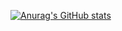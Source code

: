 [![Anurag's GitHub stats](https://github-readme-stats.vercel.app/api?username=Kurotyann)](https://github.com/anuraghazra/github-readme-stats)
